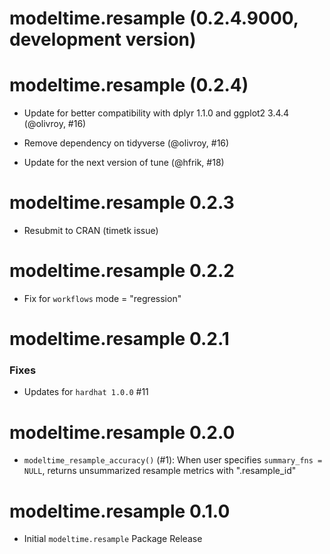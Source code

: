 # modeltime.resample (0.2.4.9000, development version)

# modeltime.resample (0.2.4)

- Update for better compatibility with dplyr 1.1.0 and ggplot2 3.4.4 (@olivroy, #16)

- Remove dependency on tidyverse (@olivroy, #16)

- Update for the next version of tune (@hfrik, #18)

# modeltime.resample 0.2.3

- Resubmit to CRAN (timetk issue)

# modeltime.resample 0.2.2

- Fix for `workflows` mode = "regression"

# modeltime.resample 0.2.1

### Fixes

- Updates for `hardhat 1.0.0` #11

# modeltime.resample 0.2.0

- `modeltime_resample_accuracy()` (#1): When user specifies `summary_fns = NULL`, returns unsummarized resample metrics with ".resample_id"

# modeltime.resample 0.1.0

* Initial `modeltime.resample` Package Release
